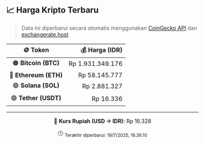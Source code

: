 

<!-- HARGA_KRIPTO -->
## 📈 Harga Kripto Terbaru

> Data ini diperbarui secara otomatis menggunakan [CoinGecko API](https://www.coingecko.com/) dan [exchangerate.host](https://exchangerate.host/)

<div align="center">

| 🪙 Token | 💰 Harga (IDR) |
|:------:|---------------:|
| 🟠 **Bitcoin (BTC)**   | Rp 1.931.349.176 |
| 🔵 **Ethereum (ETH)**  | Rp 58.145.777 |
| 🟣 **Solana (SOL)**    | Rp 2.881.327 |
| 🟢 **Tether (USDT)**   | Rp 16.336 |

---

💱 **Kurs Rupiah (USD → IDR)**: Rp 16.328

🕒 <sub>Terakhir diperbarui: 19/7/2025, 16.36.10</sub>

</div>
<!-- /HARGA_KRIPTO -->